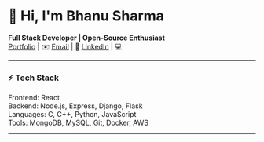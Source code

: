 # 👋 Hi, I'm Bhanu Sharma  
**Full Stack Developer | Open-Source Enthusiast**  
 [Portfolio](https://bhanu-sharma-portfolio.vercel.app/) | ✉️ [Email](mailto:bhanusharma14581@gmail.com) | 🔗 [LinkedIn](https://www.linkedin.com/in/bhanu-sharma-dev) | 💻 

---

### ⚡ Tech Stack  
Frontend: React  
Backend: Node.js, Express, Django, Flask  
Languages: C, C++, Python, JavaScript  
Tools: MongoDB, MySQL, Git, Docker, AWS  

---